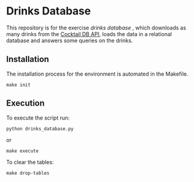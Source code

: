 # Drinks Database

This repository is for the exercise _drinks database_ , which downloads as many drinks from the [Cocktail DB API](https://www.thecocktaildb.com/api.php), loads the data in a relational database and answers some queries on the drinks.

## Installation

The installation process for the environment is automated in the Makefile.
````
make init
````

## Execution

To execute the script run: 

````
python drinks_database.py
````

or

````
make execute
````

To clear the tables:

````
make drop-tables
````
